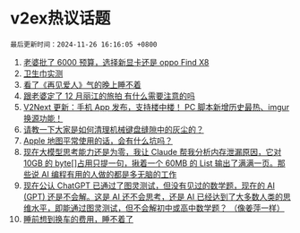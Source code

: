 # v2ex热议话题

`最后更新时间：2024-11-26 16:16:05 +0800`

1. [老婆批了 6000 预算，选择新显卡还是 oppo Find X8](https://www.v2ex.com/t/1092504)
1. [卫生巾实测](https://www.v2ex.com/t/1092629)
1. [看了《再见爱人》气的晚上睡不着](https://www.v2ex.com/t/1092641)
1. [跟老婆定了 12 月丽江的旅拍 有什么需要注意的吗](https://www.v2ex.com/t/1092660)
1. [V2Next 更新：手机 App 发布，支持楼中楼！ PC 脚本新增历史最热、imgur 换源功能！](https://www.v2ex.com/t/1092623)
1. [请教一下大家是如何清理机械键盘缝隙中的灰尘的？](https://www.v2ex.com/t/1092625)
1. [Apple 地图平常使用的话，会有什么坑吗？](https://www.v2ex.com/t/1092569)
1. [现在大模型思考能力还是为零，我让 Claude 帮我分析内存泄漏原因，它对 10GB 的 byte[]占用只提一句，揪着一个 60MB 的 List 输出了满满一页。那些说 AI 编程有用的人做的都是多无脑的工作](https://www.v2ex.com/t/1092537)
1. [现在公认 ChatGPT 已通过了图灵测试，但没有见过的数学题，现在的 AI (GPT) 还是不会解。这是 AI 还不会思考，还是 AI 已经达到了大多数人类的思维水平，即能通过图灵测试，但不会解初中或高中数学题？ （像姜萍一样）](https://www.v2ex.com/t/1092630)
1. [睡前想到换车的费用，睡不着了](https://www.v2ex.com/t/1092608)

